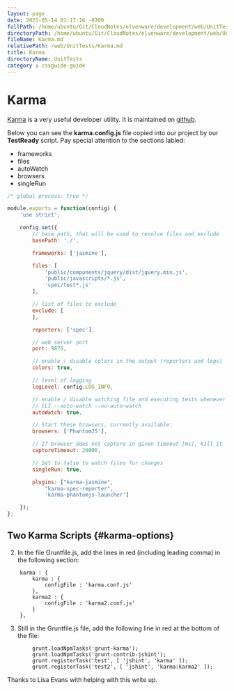 ```yaml
---
layout: page
date: 2023-05-14 01:17:16 -0700
fullPath: /home/ubuntu/Git/CloudNotes/elvenware/development/web/UnitTests/Karma.md
directoryPath: /home/ubuntu/Git/CloudNotes/elvenware/development/web/UnitTests
fileName: Karma.md
relativePath: /web/UnitTests/Karma.md
title: Karma
directoryName: UnitTests
category : cssguide-guide
---
```


# Karma

[Karma][karmaHome] is a very useful developer utility. It is maintained on [github][gitkarma].

Below you can see the **karma.config.js** file copied into our project by our **TestReady** script. Pay special attention to the sections labled:

* frameworks
* files
* autoWatch
* browsers
* singleRun



```javascript
/* global process: true */

module.exports = function(config) {
    'use strict';

    config.set({
        // base path, that will be used to resolve files and exclude
        basePath: './',

        frameworks: ['jasmine'],

        files: [
            'public/components/jquery/dist/jquery.min.js',
            'public/javascripts/*.js',
            'spec/test*.js'
        ],

        // list of files to exclude
        exclude: [
        ],

        reporters: ['spec'],

        // web server port
        port: 9876,

        // enable / disable colors in the output (reporters and logs)
        colors: true,

        // level of logging
        logLevel: config.LOG_INFO,

        // enable / disable watching file and executing tests whenever any file changes
        // CLI --auto-watch --no-auto-watch
        autoWatch: true,

        // Start these browsers, currently available:
        browsers: ['PhantomJS'],

        // If browser does not capture in given timeout [ms], kill it
        captureTimeout: 20000,

        // Set to false to watch files for changes
        singleRun: true,

        plugins: ["karma-jasmine",
            "karma-spec-reporter",
            'karma-phantomjs-launcher']

    });
};
```

[karmaHome]: http://karma-runner.github.io/0.13/index.html
[gitkarma]: https://github.com/karma-runner/karma

## Two Karma Scripts {#karma-options}

2) In the file Gruntfile.js, add the lines in red (including leading comma) in the following section:

```
    karma : {
        karma : {
            configFile : 'karma.conf.js'
        },
        karma2 : {
            configFile : 'karma2.conf.js'
        }
    },
```


3) Still in the Gruntfile.js file, add the following line in red at the bottom of the file:

```
        grunt.loadNpmTasks('grunt-karma');
        grunt.loadNpmTasks('grunt-contrib-jshint');
        grunt.registerTask('test', [ 'jshint', 'karma' ]);
        grunt.registerTask('test2', [ 'jshint', 'karma:karma2' ]);
```

Thanks to Lisa Evans with helping with this write up.


